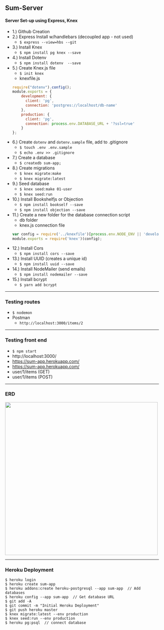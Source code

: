 ## Sum-Server

#### Server Set-up using Express, Knex


- 1.) Github Creation
- 2.) Express Install w/handlebars (decoupled app - not used)
    - `$ express --view=hbs --git`
- 3.) Install Knex
    - `$ npm install pg knex --save`
- 4.) Install Dotenv
    - `$ npm install dotenv  --save `
- 5.) Create Knex.js file
    - `$ init knex`
    - knexfile.js
    ```js
    require("dotenv").config();
    module.exports = {
        development: {
          client: 'pg',
          connection: 'postgres://localhost/db-name'
        },
        production: {
          client: 'pg',
          connection: process.env.DATABASE_URL + '?ssl=true'
        }
    };
    ```
- 6.) Create `dotenv` and `dotenv.sample` file, add to .gitignore
    - `$ touch .env .env.sample`
    - `$ echo .env >> .gitignore`
- 7.) Create a database
    - `$ createdb sum-app;`
- 8.) Create migrations
    - `$ knex migrate:make`
    - `$ knex migrate:latest`
- 9.) Seed database
    - `$ knex seed:make 01-user`
    - `$ knex seed:run`
- 10.) Install Bookshelfjs or Objection
    - `$ npm install bookself --save`
    - `$ npm install objection --save`
- 11.) Create a new folder for the database connection script
    - db folder
    - knex.js connection file
    ```js
    var config = require('../knexfile')[process.env.NODE_ENV || 'development'];
    module.exports = require('knex')(config);

    ```
- 12.) Install Cors
    - `$ npm install cors --save`
- 13.) Install UUID (creates a unique id)
    - `$ npm install uuid --save`
- 14.) Install NodeMailer (send emails)
    - `$ npm install nodemailer --save`
- 15.) Install bcrypt
    - `$ yarn add bcrypt`

---

### Testing routes

- `$ nodemon`
- Postman
  - `http://localhost:3000/items/2`

---

### Testing front end

- `$ npm start`
- http://localhost:3000/
- https://sum-app.herokuapp.com/
- https://sum-app.herokuapp.com/
- user/1/items (GET)
- user/1/items (POST)

---

### ERD

<img src="../images/sum-app-erd.png" width="500px">

---

### Heroku Deployment

```
$ heroku login
$ heroku create sum-app
$ heroku addons:create heroku-postgresql --app sum-app  // Add databases
$ heroku config --app sum-app  // Get database URL
$ git add -A
$ git commit -m "Initial Heroku Deployment"
$ git push heroku master
$ knex migrate:latest --env production
$ knex seed:run --env production
$ heroku pg:psql  // connect database


```
